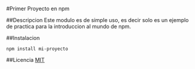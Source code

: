 #Primer Proyecto en npm

##Descripcion
Este modulo es de simple uso, es decir solo es un ejemplo de practica para la introduccion al mundo de npm.

##Instalacion
```
npm install mi-proyecto
```

##Licencia
[MIT](https://opensource.org/licenses/MIT)
